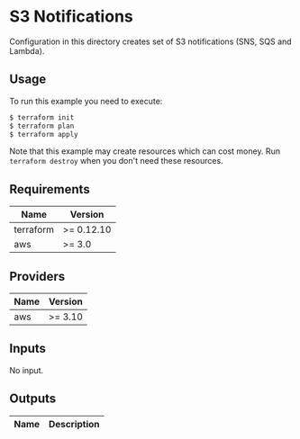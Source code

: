 # S3 Notifications

Configuration in this directory creates set of S3 notifications (SNS, SQS and Lambda).

## Usage

To run this example you need to execute:

```bash
$ terraform init
$ terraform plan
$ terraform apply
```

Note that this example may create resources which can cost money. Run `terraform destroy` when you don't need these resources.

## Requirements

| Name | Version |
|------|---------|
| terraform | >= 0.12.10 |
| aws | >= 3.0 |

## Providers

| Name | Version |
|------|---------|
| aws | >= 3.10 |

## Inputs

No input.

## Outputs

| Name | Description |
|------|-------------|

